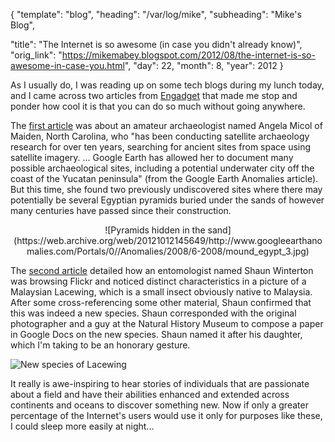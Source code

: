 {
  "template": "blog",
  "heading": "/var/log/mike",
  "subheading": "Mike's Blog",

  "title": "The Internet is so awesome (in case you didn't already know)",
  "orig_link": "https://mikemabey.blogspot.com/2012/08/the-internet-is-so-awesome-in-case-you.html",
  "day": 22,
  "month": 8,
  "year": 2012
}

As I usually do, I was reading up on some tech blogs during my lunch today, and I came across two articles from
[Engadget](http://www.engadget.com/) that made me stop and ponder how cool it is that you can do so much without going
anywhere.

The [first article](http://www.engadget.com/2012/08/13/amateur-archaeologist-finds-pyramids-google-earth/) was about an
amateur archaeologist named Angela Micol of Maiden, North Carolina, who "has been conducting satellite archaeology
research for over ten years, searching for ancient sites from space using satellite imagery. ... Google Earth has
allowed her to document many possible archaeological sites, including a potential underwater city off the coast of the
Yucatan peninsula" (from the Google Earth Anomalies article). But this time, she found two previously undiscovered sites
where there may potentially be several Egyptian pyramids buried under the sands of however many centuries have passed
since their construction.

<center>
![Pyramids hidden in the sand](https://web.archive.org/web/20121012145649/http://www.googleearthanomalies.com/Portals/0//Anomalies/2008/6-2008/mound_egypt_3.jpg)
</center>


The [second article](http://www.engadget.com/2012/08/13/new-lacewing-species-found-on-flickr/) detailed how an
entomologist named Shaun Winterton was browsing Flickr and noticed distinct characteristics in a picture of a Malaysian
Lacewing, which is a small insect obviously native to Malaysia. After some cross-referencing some other material, Shaun
confirmed that this was indeed a new species. Shaun corresponded with the original photographer and a guy at the Natural
History Museum to compose a paper in Google Docs on the new species. Shaun named it after his daughter, which I'm taking
to be an honorary gesture.

![New species of Lacewing](https://c1.staticflickr.com/6/5025/5736099039_66d5d5f3d1_b.jpg)

It really is awe-inspiring to hear stories of individuals that are passionate about a field and have their abilities
enhanced and extended across continents and oceans to discover something new. Now if only a greater percentage of the
Internet's users would use it only for purposes like these, I could sleep more easily at night...
